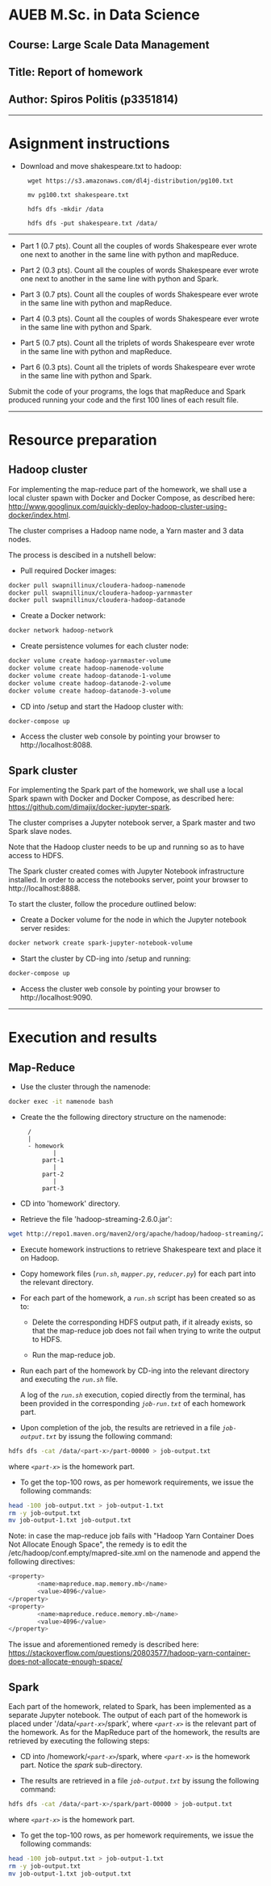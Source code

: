 # AUEB M.Sc. in Data Science
## Course: Large Scale Data Management
## Title: Report of homework
## Author: Spiros Politis (p3351814)

---

# Asignment instructions

- Download and move shakespeare.txt to hadoop:

        wget https://s3.amazonaws.com/dl4j-distribution/pg100.txt

        mv pg100.txt shakespeare.txt

        hdfs dfs -mkdir /data
        
        hdfs dfs -put shakespeare.txt /data/

---

- Part 1 (0.7 pts). Count all the couples of words Shakespeare ever wrote one next to another in the same line with python and mapReduce.

- Part 2 (0.3 pts). Count all the couples of words Shakespeare ever wrote one next to another in the same line with python and Spark.

- Part 3 (0.7 pts). Count all the couples of words Shakespeare ever wrote in the same line with python and mapReduce.

- Part 4 (0.3 pts). Count all the couples of words Shakespeare ever wrote in the same line with python and Spark.

- Part 5 (0.7 pts). Count all the triplets of words Shakespeare ever wrote in the same line with python and mapReduce.

- Part 6 (0.3 pts). Count all the triplets of words Shakespeare ever wrote in the same line with python and Spark.

Submit the code of your programs, the logs that mapReduce and Spark produced running your code and the first 100 lines of each result file.

---



# Resource preparation

## Hadoop cluster

For implementing the map-reduce part of the homework, we shall use a local cluster spawn with Docker and Docker Compose, as described here: http://www.googlinux.com/quickly-deploy-hadoop-cluster-using-docker/index.html.

The cluster comprises a Hadoop name node, a Yarn master and 3 data nodes.

The process is descibed in a nutshell below:

- Pull required Docker images:

```bash
docker pull swapnillinux/cloudera-hadoop-namenode
docker pull swapnillinux/cloudera-hadoop-yarnmaster
docker pull swapnillinux/cloudera-hadoop-datanode
```

- Create a Docker network:

```bash
docker network hadoop-network
```

- Create persistence volumes for each cluster node:

```bash
docker volume create hadoop-yarnmaster-volume
docker volume create hadoop-namenode-volume
docker volume create hadoop-datanode-1-volume
docker volume create hadoop-datanode-2-volume
docker volume create hadoop-datanode-3-volume
```

- CD into /setup and start the Hadoop cluster with:

```bash
docker-compose up
```

- Access the cluster web console by pointing your browser to http://localhost:8088.



## Spark cluster

For implementing the Spark part of the homework, we shall use a local Spark spawn with Docker and Docker Compose, as described here: https://github.com/dimajix/docker-jupyter-spark.

The cluster comprises a Jupyter notebook server, a Spark master and two Spark slave nodes.

Note that the Hadoop cluster needs to be up and running so as to have access to HDFS.

The Spark cluster created comes with Jupyter Notebook infrastructure installed. In order to access the notebooks server, point your browser to http://localhost:8888.

To start the cluster, follow the procedure outlined below:

- Create a Docker volume for the node in which the Jupyter notebook server resides:

```bash
docker network create spark-jupyter-notebook-volume
```

- Start the cluster by CD-ing into /setup and running:

```bash
docker-compose up
```

- Access the cluster web console by pointing your browser to http://localhost:9090.

---



# Execution and results

## Map-Reduce

- Use the cluster through the namenode:

```bash
docker exec -it namenode bash
```

- Create the the following directory structure on the namenode:

        /
        |
        - homework
               |
            part-1
               |
            part-2
               |
            part-3

- CD into 'homework' directory.

- Retrieve the file 'hadoop-streaming-2.6.0.jar':

```bash
wget http://repo1.maven.org/maven2/org/apache/hadoop/hadoop-streaming/2.6.0/hadoop-streaming-2.6.0.jar
```

- Execute homework instructions to retrieve Shakespeare text and place it on Hadoop.

- Copy homework files (*`run.sh`*, *`mapper.py`*, *`reducer.py`*) for each part into the relevant directory.

- For each part of the homework, a *`run.sh`* script has been created so as to:

  * Delete the corresponding HDFS output path, if it already exists, so that the map-reduce job does not fail when trying to write the output to HDFS.

  * Run the map-reduce job.

- Run each part of the homework by CD-ing into the relevant directory and executing the *`run.sh`* file.

  A log of the *`run.sh`* execution, copied directly from the terminal, has been provided in the corresponding *`job-run.txt`* of each homework part.

- Upon completion of the job, the results are retrieved in a file *`job-output.txt`* by issung the following command:

```bash
hdfs dfs -cat /data/<part-x>/part-00000 > job-output.txt
```

  where *`<part-x>`* is the homework part. 

- To get the top-100 rows, as per homework requirements, we issue the following commands:

```bash
head -100 job-output.txt > job-output-1.txt
rm -y job-output.txt
mv job-output-1.txt job-output.txt
```

Note: in case the map-reduce job fails with "Hadoop Yarn Container Does Not Allocate Enough Space", the remedy is to edit the /etc/hadoop/conf.empty/mapred-site.xml on the namenode and append the following directives:

```bash
<property>
        <name>mapreduce.map.memory.mb</name>
        <value>4096</value>
</property>
<property>
        <name>mapreduce.reduce.memory.mb</name>
        <value>4096</value>
</property>
```

The issue and aforementioned remedy is described here: https://stackoverflow.com/questions/20803577/hadoop-yarn-container-does-not-allocate-enough-space/



## Spark

Each part of the homework, related to Spark, has been implemented as a separate Jupyter notebook. The output of each part of the homework is placed under '/data/*`<part-x>`*/spark', where *`<part-x>`* is the relevant part of the homework. As for the MapReduce part of the homework, the results are retrieved by executing the following steps:

- CD into /homework/*`<part-x>`*/spark, where *`<part-x>`* is the homework part. Notice the *spark* sub-directory.

- The results are retrieved in a file *`job-output.txt`* by issung the following command:

```bash
hdfs dfs -cat /data/<part-x>/spark/part-00000 > job-output.txt
```

  where *`<part-x>`* is the homework part. 

- To get the top-100 rows, as per homework requirements, we issue the following commands:

```bash
head -100 job-output.txt > job-output-1.txt
rm -y job-output.txt
mv job-output-1.txt job-output.txt
```